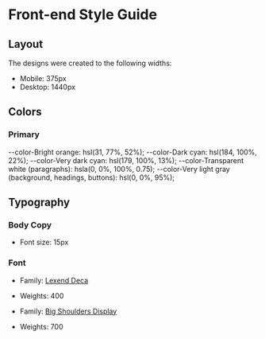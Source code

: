# Front-end Style Guide

## Layout

The designs were created to the following widths:

- Mobile: 375px
- Desktop: 1440px

## Colors

### Primary

--color-Bright orange: hsl(31, 77%, 52%);
--color-Dark cyan: hsl(184, 100%, 22%);
--color-Very dark cyan: hsl(179, 100%, 13%);
--color-Transparent white (paragraphs): hsla(0, 0%, 100%, 0.75);
--color-Very light gray (background, headings, buttons): hsl(0, 0%, 95%);

## Typography

### Body Copy

- Font size: 15px

### Font

- Family: [Lexend Deca](https://fonts.google.com/specimen/Lexend+Deca)
- Weights: 400

- Family: [Big Shoulders Display](https://fonts.google.com/specimen/Big+Shoulders+Display)
- Weights: 700
